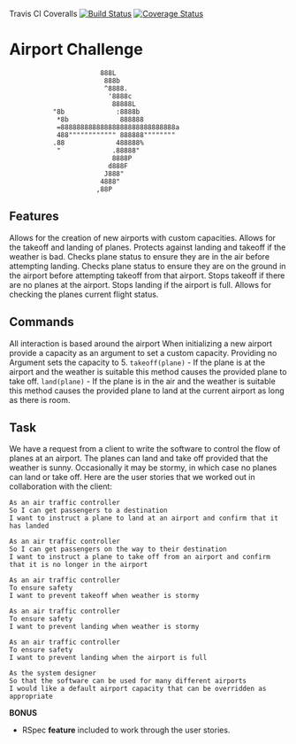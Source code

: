 Travis CI    Coveralls
[![Build Status](https://travis-ci.org/OMGDuke/airport_challenge.svg?branch=master)](https://travis-ci.org/OMGDuke/airport_challenge)    [![Coverage Status](https://coveralls.io/repos/github/OMGDuke/airport_challenge/badge.svg?branch=master)](https://coveralls.io/github/OMGDuke/airport_challenge?branch=master)

Airport Challenge
=================


                           888L
                            888b
                            ^8888.
                             '8888c
                              88888L
               "8b             :8888b
                *8b             888888
                =88888888888888888888888888888a
                488"""""""""""" 888888""""""""
               .88             488888%
                "             .88888"
                              8888P
                             d888F
                            J888"
                           4888"
                          ,88P

Features
----
Allows for the creation of new airports with custom capacities.
Allows for the takeoff and landing of planes.
Protects against landing and takeoff if the weather is bad.
Checks plane status to ensure they are in the air before attempting landing.
Checks plane status to ensure they are on the ground in the airport before attempting takeoff from that airport.
Stops takeoff if there are no planes at the airport.
Stops landing if the airport is full.
Allows for checking the planes current flight status.

Commands
----
All interaction is based around the airport
When initializing a new airport provide a capacity as an argument to set a custom capacity. Providing no Argument sets the capacity to 5.
`takeoff(plane)` - If the plane is at the airport and the weather is suitable this method causes the provided plane to take off.
`land(plane)` - If the plane is in the air and the weather is suitable this method causes the provided plane to land at the current airport as long as there is room.



Task
-----

We have a request from a client to write the software to control the flow of planes at an airport. The planes can land and take off provided that the weather is sunny. Occasionally it may be stormy, in which case no planes can land or take off.  Here are the user stories that we worked out in collaboration with the client:

```
As an air traffic controller
So I can get passengers to a destination
I want to instruct a plane to land at an airport and confirm that it has landed

As an air traffic controller
So I can get passengers on the way to their destination
I want to instruct a plane to take off from an airport and confirm that it is no longer in the airport

As an air traffic controller
To ensure safety
I want to prevent takeoff when weather is stormy

As an air traffic controller
To ensure safety
I want to prevent landing when weather is stormy

As an air traffic controller
To ensure safety
I want to prevent landing when the airport is full

As the system designer
So that the software can be used for many different airports
I would like a default airport capacity that can be overridden as appropriate
```

**BONUS**

* RSpec **feature** included to work through the user stories.
